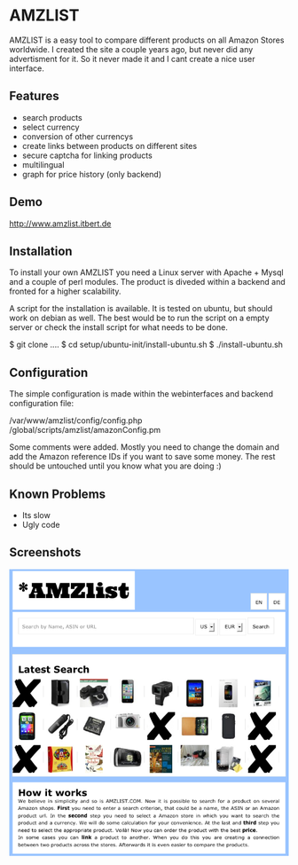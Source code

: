 
AMZLIST
=============

AMZLIST is a easy tool to compare different products on all Amazon Stores worldwide. 
I created the site a couple years ago, but never did any advertisment for it. So it never made it
and I cant create a nice user interface.


Features
-------

* search products
* select currency
* conversion of other currencys
* create links between products on different sites
* secure captcha for linking products
* multilingual
* graph for price history (only backend)

Demo
------

http://www.amzlist.itbert.de 

Installation
-------

To install your own AMZLIST you need a Linux server with Apache + Mysql and a couple of perl modules.
The product is diveded within a backend and fronted for a higher scalability. 

A script for the installation is available. It is tested on ubuntu, but should work on debian as well.
The best would be to run the script on a empty server or check the install script for what needs to be done.

$ git clone ....
$ cd setup/ubuntu-init/install-ubuntu.sh
$ ./install-ubuntu.sh

Configuration
-------

The simple configuration is made within the webinterfaces and backend configuration file:

/var/www/amzlist/config/config.php
/global/scripts/amzlist/amazonConfig.pm

Some comments were added. Mostly you need to change the domain and add the Amazon reference IDs if you want to save some money. 
The rest should be untouched until you know what you are doing :) 

Known Problems
-------

* Its slow
* Ugly code

Screenshots
-------

![amzlist1](http://github.com/bert2002/amzlist/blob/master/screenshots/amzlist1.png)

